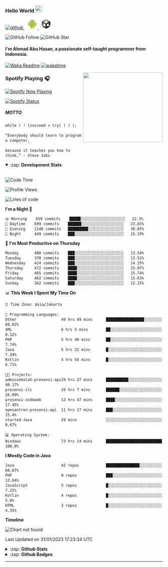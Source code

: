 ### Hello World <img src="https://github.com/eby8zevin/eby8zevin/blob/main/assets/Hi.gif"  width="23" height="23">

<p align="left">
  <a href="https://github.com/eby8zevin" target="_blank">
    <img src="https://github.com/eby8zevin/eby8zevin/blob/main/assets/GitHub.png" alt="github" width="33" height="33"/>
  </a>
  &nbsp;
  <a href="https://github.com/eby8zevin/QRBarcode" target="_blank">
    <img src="https://raw.githubusercontent.com/devicons/devicon/master/icons/android/android-plain.svg" alt="android" width="33" height="33"/>
  </a>
  &nbsp;
  <a href="https://github.com/eby8zevin/unity-ARMarker" target="_blank">
    <img src="https://raw.githubusercontent.com/devicons/devicon/master/icons/unity/unity-original.svg" alt="unity" width="33" height="33"/>
  </a>
</p>

![GitHub Follow](https://img.shields.io/github/followers/eby8zevin.svg?style=social&label=Follow)
![GitHub Star](https://img.shields.io/github/stars/eby8zevin?affiliations=OWNER%2CCOLLABORATOR&style=social&label=Star)

#### I'm Ahmad Abu Hasan, a passionate self-taught programmer from Indonesia.

[![Waka Readme](https://github.com/eby8zevin/eby8zevin/actions/workflows/anmol098.yml/badge.svg)](https://github.com/eby8zevin/eby8zevin/actions/workflows/anmol098.yml)
[![wakatime](https://wakatime.com/badge/user/bbcd646f-1daf-4865-a20e-46d4c803e6f8.svg)](https://wakatime.com/@bbcd646f-1daf-4865-a20e-46d4c803e6f8)

<img src="https://github.com/eby8zevin/eby8zevin/blob/main/assets/Octocat.png" width="255" height="222" align='right'>

### Spotify Playing 🎧

[<img src="https://spotify-now-playing-ahmadabuhasan.vercel.app/api/spotify-playing" alt="Spotify Now Playing" width="350" />](https://open.spotify.com/user/gr3y7pr12w9ol2dy2ccdb10e7)

[<img src="https://readme-spotify-status-ahmadabuhasan.vercel.app/api/run-spotify-status" alt="Spotify Status" width="350" />](https://open.spotify.com/user/gr3y7pr12w9ol2dy2ccdb10e7)

##### MOTTO

```
while ( ! (succeed = try( ) ) );

“Everybody should learn to program a computer,

because it teaches you how to think.” - Steve Jobs
```

<details open>
  <summary> :zap: <b>Development Stats</b> </summary>
<br/>

<!--START_SECTION:waka-->
![Code Time](http://img.shields.io/badge/Code%20Time-2%2C625%20hrs%2037%20mins-blue)

![Profile Views](http://img.shields.io/badge/Profile%20Views-26-blue)

![Lines of code](https://img.shields.io/badge/From%20Hello%20World%20I%27ve%20Written-258%20Thousand%20lines%20of%20code-blue)

**I'm a Night 🦉** 

```text
🌞 Morning    659 commits    █████░░░░░░░░░░░░░░░░░░░░   22.3% 
🌆 Daytime    699 commits    ██████░░░░░░░░░░░░░░░░░░░   23.65% 
🌃 Evening    1148 commits   █████████░░░░░░░░░░░░░░░░   38.85% 
🌙 Night      449 commits    ███░░░░░░░░░░░░░░░░░░░░░░   15.19%

```
📅 **I'm Most Productive on Thursday** 

```text
Monday       400 commits    ███░░░░░░░░░░░░░░░░░░░░░░   13.54% 
Tuesday      370 commits    ███░░░░░░░░░░░░░░░░░░░░░░   12.52% 
Wednesday    424 commits    ███░░░░░░░░░░░░░░░░░░░░░░   14.35% 
Thursday     472 commits    ████░░░░░░░░░░░░░░░░░░░░░   15.97% 
Friday       465 commits    ████░░░░░░░░░░░░░░░░░░░░░   15.74% 
Saturday     462 commits    ████░░░░░░░░░░░░░░░░░░░░░   15.63% 
Sunday       362 commits    ███░░░░░░░░░░░░░░░░░░░░░░   12.25%

```


📊 **This Week I Spent My Time On** 

```text
⌚︎ Time Zone: Asia/Jakarta

💬 Programming Languages: 
Other                    49 hrs 49 mins      █████████████████░░░░░░░░   68.02% 
XML                      6 hrs 5 mins        ██░░░░░░░░░░░░░░░░░░░░░░░   8.32% 
PHP                      5 hrs 40 mins       ██░░░░░░░░░░░░░░░░░░░░░░░   7.74% 
Java                     5 hrs 22 mins       █░░░░░░░░░░░░░░░░░░░░░░░░   7.34% 
Kotlin                   4 hrs 54 mins       █░░░░░░░░░░░░░░░░░░░░░░░░   6.71%

🐱‍💻 Projects: 
adminsekolah-presensi-api29 hrs 27 mins      ██████████░░░░░░░░░░░░░░░   40.17% 
presensi-ilc             19 hrs 7 mins       ██████░░░░░░░░░░░░░░░░░░░   26.09% 
presensi-indoweb         12 hrs 47 mins      ████░░░░░░░░░░░░░░░░░░░░░   17.45% 
epesantren-presensi-api  11 hrs 17 mins      ███░░░░░░░░░░░░░░░░░░░░░░   15.4% 
started-Java             29 mins             ░░░░░░░░░░░░░░░░░░░░░░░░░   0.67%

💻 Operating System: 
Windows                  73 hrs 14 mins      █████████████████████████   100.0%

```

**I Mostly Code in Java** 

```text
Java                     42 repos            ███████████████░░░░░░░░░░   60.87% 
PHP                      9 repos             ███░░░░░░░░░░░░░░░░░░░░░░   13.04% 
JavaScript               5 repos             █░░░░░░░░░░░░░░░░░░░░░░░░   7.25% 
Kotlin                   4 repos             █░░░░░░░░░░░░░░░░░░░░░░░░   5.8% 
HTML                     3 repos             █░░░░░░░░░░░░░░░░░░░░░░░░   4.35%

```


**Timeline**

![Chart not found](https://raw.githubusercontent.com/eby8zevin/eby8zevin/main/charts/bar_graph.png) 


 Last Updated on 31/01/2023 17:23:34 UTC
<!--END_SECTION:waka-->

</details>

<details>
  <summary> :zap: <b>Github Stats</b> </summary>
<p align="center">:heart:</p>
<p align="center"><a href="https://github.com/eby8zevin">
  <img src="https://github-readme-stats.vercel.app/api?username=eby8zevin&show_icons=true&theme=dark&line_height=20">
  <img src="https://github-readme-stats.vercel.app/api/top-langs/?username=eby8zevin&layout=compact&theme=dark">
</a></p>
<p align="center">
  <a href="https://github.com/eby8zevin">
    <img src="https://github-readme-streak-stats.herokuapp.com/?user=eby8zevin&theme=dark"/>
  </a>
</p>
</details>

<details>
  <summary> :zap: <b>Github Badges</b> </summary>
  <br>
  <a href='https://archiveprogram.github.com/'><img src='https://raw.githubusercontent.com/acervenky/animated-github-badges/master/assets/acbadge.gif' width='40' height='40'></a> 
  <a href='https://docs.github.com/en/developers'><img src='https://raw.githubusercontent.com/acervenky/animated-github-badges/master/assets/devbadge.gif' width='40' height='40'></a> 
  <a href='https://github.com/pricing'><img src='https://raw.githubusercontent.com/acervenky/animated-github-badges/master/assets/pro.gif' width='40' height='40'></a> 
  <a href='https://stars.github.com/'><img src='https://raw.githubusercontent.com/acervenky/animated-github-badges/master/assets/starbadge.gif' width='35' height='35'></a> 
  <a href='https://docs.github.com/en/github/supporting-the-open-source-community-with-github-sponsors'><img src='https://raw.githubusercontent.com/acervenky/animated-github-badges/master/assets/sponsorbadge.gif' width='35' height='35'></a>
</details>

---
